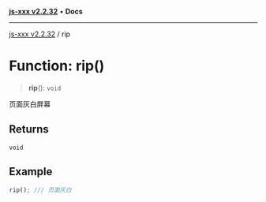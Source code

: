 [**js-xxx v2.2.32**](../README.md) • **Docs**

***

[js-xxx v2.2.32](../README.md) / rip

# Function: rip()

> **rip**(): `void`

页面灰白屏幕

## Returns

`void`

## Example

```ts
rip(); /// 页面灰白
```
